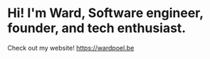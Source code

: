 # Hi! I'm Ward, Software engineer, founder, and tech enthusiast.

Check out my website! https://wardpoel.be
